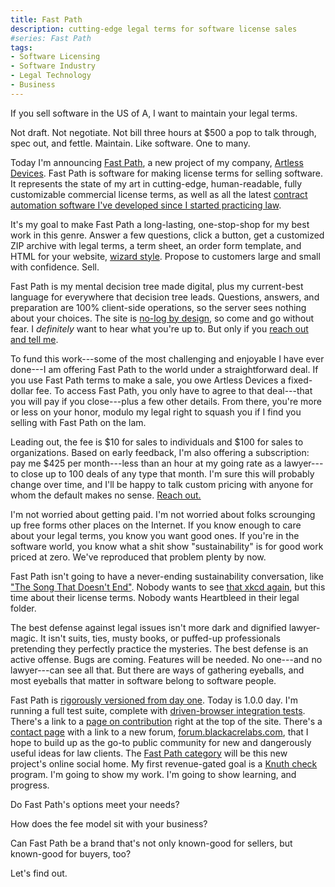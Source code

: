 ```yaml
---
title: Fast Path
description: cutting-edge legal terms for software license sales
#series: Fast Path
tags:
- Software Licensing
- Software Industry
- Legal Technology
- Business
---
```


If you sell software in the US of A, I want to maintain your legal terms.

Not draft.  Not negotiate.  Not bill three hours at $500 a pop to talk through, spec out, and fettle.  Maintain.  Like software.  One to many.

Today I'm announcing [Fast Path](https://fastpathlicense.com), a new project of my company, [Artless Devices](https://artlessdevices.com).  Fast Path is software for making license terms for selling software.  It represents the state of my art in cutting-edge, human-readable, fully customizable commercial license terms, as well as all the latest [contract automation software I've developed since I started practicing law](https://commonform.github.io).

It's my goal to make Fast Path a long-lasting, one-stop-shop for my best work in this genre.  Answer a few questions, click a button, get a customized ZIP archive with legal terms, a term sheet, an order form template, and HTML for your website, [wizard style](https://en.wikipedia.org/wiki/Wizard_(software)).  Propose to customers large and small with confidence.  Sell.

Fast Path is my mental decision tree made digital, plus my current-best language for everywhere that decision tree leads.  Questions, answers, and preparation are 100% client-side operations, so the server sees nothing about your choices.  The site is [no-log by design](https://fastpathlicense.com/privacy), so come and go without fear.  I _definitely_ want to hear what you're up to.  But only if you [reach out and tell me](https://fastpathlicense.com/contact).

To fund this work---some of the most challenging and enjoyable I have ever done---I am offering Fast Path to the world under a straightforward deal.  If you use Fast Path terms to make a sale, you owe Artless Devices a fixed-dollar fee.  To access Fast Path, you only have to agree to that deal---that you will pay if you close---plus a few other details.  From there, you're more or less on your honor, modulo my legal right to squash you if I find you selling with Fast Path on the lam.

Leading out, the fee is $10 for sales to individuals and $100 for sales to organizations.  Based on early feedback, I'm also offering a subscription: pay me $425 per month---less than an hour at my going rate as a lawyer---to close up to 100 deals of any type that month.  I'm sure this will probably change over time, and I'll be happy to talk custom pricing with anyone for whom the default makes no sense.  [Reach out.](https://fastpathlicense.com/contact)

I'm not worried about getting paid.  I'm not worried about folks scrounging up free forms other places on the Internet.  If you know enough to care about your legal terms, you know you want good ones.  If you're in the software world, you know what a shit show "sustainability" is for good work priced at zero.  We've reproduced that problem plenty by now.

Fast Path isn't going to have a never-ending sustainability conversation, like ["The Song That Doesn't End"](https://www.youtube.com/watch?v=VZNaecq_rpU).  Nobody wants to see [that xkcd again](https://xkcd.com/2347/), but this time about their license terms.  Nobody wants Heartbleed in their legal folder.

The best defense against legal issues isn't more dark and dignified lawyer-magic.  It isn't suits, ties, musty books, or puffed-up professionals pretending they perfectly practice the mysteries.  The best defense is an active offense.  Bugs are coming.  Features will be needed.  No one---and no lawyer---can see all that.  But there are ways of gathering eyeballs, and most eyeballs that matter in software belong to software people.

Fast Path is [rigorously versioned from day one](https://fastpathlicense.com/versions).  Today is 1.0.0 day.  I'm running a full test suite, complete with [driven-browser integration tests](https://playwright.dev/).  There's a link to a [page on contribution](https://fastpathlicense.com/contribute) right at the top of the site.  There's a [contact page](https://fastpathlicense.com/contact) with a link to a new forum, [forum.blackacrelabs.com](https://forum.blackacrelabs.com), that I hope to build up as the go-to public community for new and dangerously useful ideas for law clients.  The [Fast Path category](https://forum.blackacrelabs.com/c/fastpath) will be this new project's online social home.  My first revenue-gated goal is a [Knuth check](https://en.wikipedia.org/wiki/Knuth_reward_check) program.  I'm going to show my work.  I'm going to show learning, and progress.

Do Fast Path's options meet your needs?

How does the fee model sit with your business?

Can Fast Path be a brand that's not only known-good for sellers, but known-good for buyers, too?

Let's find out.
